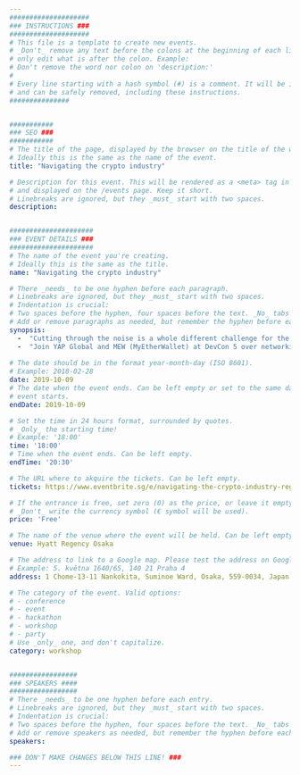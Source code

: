 ```yaml
---
####################
### INSTRUCTIONS ###
####################
# This file is a template to create new events.
# _Don't_ remove any text before the colons at the beginning of each line,
# only edit what is after the colon. Example:
# Don't remove the word nor colon on 'description:'
#
# Every line starting with a hash symbol (#) is a comment. It will be ignored
# and can be safely removed, including these instructions.
###############


###########
### SEO ###
###########
# The title of the page, displayed by the browser on the title of the window.
# Ideally this is the same as the name of the event.
title: "Navigating the crypto industry"

# Description for this event. This will be rendered as a <meta> tag in the HTML,
# and displayed on the /events page. Keep it short.
# Linebreaks are ignored, but they _must_ start with two spaces.
description: 


#####################
### EVENT DETAILS ###
#####################
# The name of the event you're creating.
# Ideally this is the same as the title.
name: "Navigating the crypto industry"

# There _needs_ to be one hyphen before each paragraph.
# Linebreaks are ignored, but they _must_ start with two spaces.
# Indentation is crucial:
# Two spaces before the hyphen, four spaces before the text. _No_ tabs allowed.
# Add or remove paragraphs as needed, but remember the hyphen before each entry.
synopsis:
  -  "Cutting through the noise is a whole different challenge for the crypto sector in 2019."  
  -  "Join YAP Global and MEW (MyEtherWallet) at DevCon 5 over networking and drinks as we look at navigating this ever evolving industry."  
  
# The date should be in the format year-month-day (ISO 8601).
# Example: 2018-02-28
date: 2019-10-09
# The date when the event ends. Can be left empty or set to the same day the
# event starts.
endDate: 2019-10-09

# Set the time in 24 hours format, surrounded by quotes.
# _Only_ the starting time!
# Example: '18:00'
time: '18:00'
# Time when the event ends. Can be left empty.
endTime: '20:30'

# The URL where to akquire the tickets. Can be left empty.
tickets: https://www.eventbrite.sg/e/navigating-the-crypto-industry-registration-74646687251

# If the entrance is free, set zero (0) as the price, or leave it empty.
# _Don't_ write the currency symbol (€ symbol will be used).
price: 'Free'

# The name of the venue where the event will be held. Can be left empty.
venue: Hyatt Regency Osaka

# The address to link to a Google map. Please test the address on Google Maps.
# Example: 5. května 1640/65, 140 21 Praha 4
address: 1 Chome-13-11 Nankokita, Suminoe Ward, Osaka, 559-0034, Japan

# The category of the event. Valid options:
# - conference
# - event
# - hackathon
# - workshop
# - party
# Use _only_ one, and don't capitalize.
category: workshop


#################
### SPEAKERS ####
#################
# There _needs_ to be one hyphen before each entry.
# Linebreaks are ignored, but they _must_ start with two spaces.
# Indentation is crucial:
# Two spaces before the hyphen, four spaces before the text. _No_ tabs allowed.
# Add or remove speakers as needed, but remember the hyphen before each entry.
speakers:

### DON'T MAKE CHANGES BELOW THIS LINE! ###
---
```

<!-- ### DON'T MAKE CHANGES BELOW THIS LINE! ### -->

<Event-Content/>
